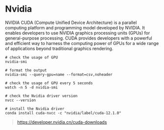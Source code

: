 # Nvidia

NVIDIA CUDA (Compute Unified Device Architecture) is a parallel computing platform and programming model developed by NVIDIA. It enables developers to use NVIDIA graphics processing units (GPUs) for general-purpose processing. CUDA provides developers with a powerful and efficient way to harness the computing power of GPUs for a wide range of applications beyond traditional graphics rendering.

```shell
# check the usage of GPU
nvidia-smi

# format the output
nvidia-smi --query-gpu=name --format=csv,noheader

# check the usage of GPU every 5 seconds
watch -n 5 -d nvidia-smi

# check the Nvidia driver version
nvcc --version

# install the Nvidia driver
conda install cuda-nvcc -c "nvidia/label/cuda-12.1.0"
```

> https://developer.nvidia.cn/cuda-downloads
